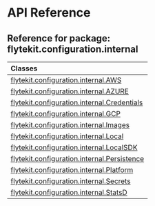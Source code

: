 # API Reference

## Reference for package: flytekit.configuration.internal

| Classes  |
| :------------- |
| [flytekit.configuration.internal.AWS](flytekit_configuration_internal_aws) |
| [flytekit.configuration.internal.AZURE](flytekit_configuration_internal_azure) |
| [flytekit.configuration.internal.Credentials](flytekit_configuration_internal_credentials) |
| [flytekit.configuration.internal.GCP](flytekit_configuration_internal_gcp) |
| [flytekit.configuration.internal.Images](flytekit_configuration_internal_images) |
| [flytekit.configuration.internal.Local](flytekit_configuration_internal_local) |
| [flytekit.configuration.internal.LocalSDK](flytekit_configuration_internal_localsdk) |
| [flytekit.configuration.internal.Persistence](flytekit_configuration_internal_persistence) |
| [flytekit.configuration.internal.Platform](flytekit_configuration_internal_platform) |
| [flytekit.configuration.internal.Secrets](flytekit_configuration_internal_secrets) |
| [flytekit.configuration.internal.StatsD](flytekit_configuration_internal_statsd) |
